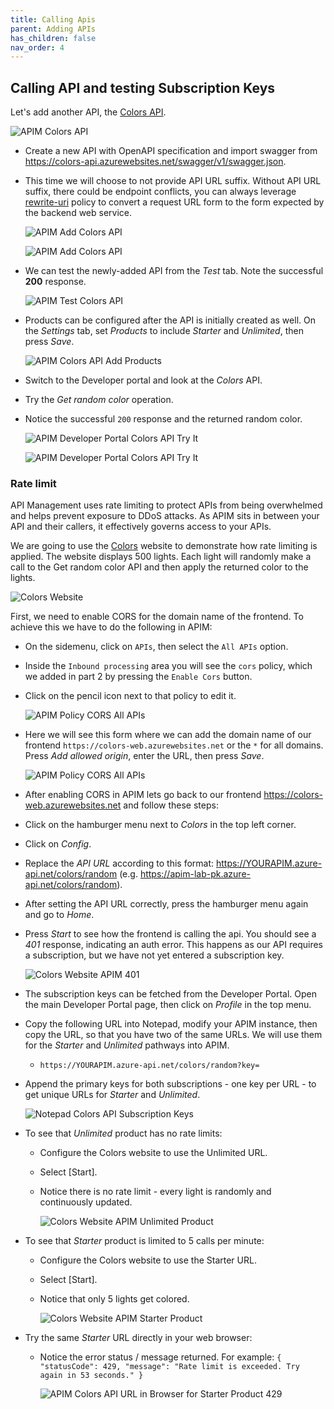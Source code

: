 ```yaml
---
title: Calling Apis
parent: Adding APIs
has_children: false
nav_order: 4
---
```



## Calling API and testing Subscription Keys

Let's add another API, the [Colors API](https://colors-api.azurewebsites.net/swagger/v1/swagger.json).

![APIM Colors API](../../assets/images/apim-color-api.png)

- Create a new API with OpenAPI specification and import swagger from <https://colors-api.azurewebsites.net/swagger/v1/swagger.json>. 
- This time we will choose to not provide API URL suffix. Without API URL suffix, there could be endpoint conflicts, you can always leverage [rewrite-uri](https://learn.microsoft.com/en-us/azure/api-management/api-management-transformation-policies#RewriteURL) policy to convert a request URL form to the form expected by the backend web service. 

  ![APIM Add Colors API](../../assets/images/apim-add-color-api-1.png)

  ![APIM Add Colors API](../../assets/images/apim-add-color-api-2.png)

- We can test the newly-added API from the *Test* tab. Note the successful **200** response.

  ![APIM Test Colors API](../../assets/images/apim-test-color-api.png)

- Products can be configured after the API is initially created as well. On the *Settings* tab, set *Products* to include *Starter* and *Unlimited*, then press *Save*.

  ![APIM Colors API Add Products](../../assets/images/apim-color-api-add-products.png)

- Switch to the Developer portal and look at the *Colors* API.
- Try the *Get random color* operation.
- Notice the successful `200` response and the returned random color.

  ![APIM Developer Portal Colors API Try It](../../assets/images/apim-developer-portal-color-api-try-it-1.png)

  ![APIM Developer Portal Colors API Try It](../../assets/images/apim-developer-portal-color-api-try-it-2.png)

### Rate limit

API Management uses rate limiting to protect APIs from being overwhelmed and helps prevent exposure to DDoS attacks. As APIM sits in between your API and their callers, it effectively governs access to your APIs.  

We are going to use the [Colors](https://colors-web.azurewebsites.net) website to demonstrate how rate limiting is applied. The website displays 500 lights. Each light will randomly make a call to the Get random color API and then apply the returned color to the lights.

![Colors Website](../../assets/images/color-website.png)

First, we need to enable CORS for the domain name of the frontend. To achieve this we have to do the following in APIM:

- On the sidemenu, click on `APIs`, then select the `All APIs` option.
- Inside the `Inbound processing` area you will see the `cors` policy, which we added in part 2 by pressing the `Enable Cors` button.
- Click on the pencil icon next to that policy to edit it.

  ![APIM Policy CORS All APIs](../../assets/images/apim-policy-cors-all-apis-1.png)  

- Here we will see this form where we can add the domain name of our frontend `https://colors-web.azurewebsites.net` or the `*` for all domains. Press *Add allowed origin*, enter the URL, then press *Save*.

  ![APIM Policy CORS All APIs](../../assets/images/apim-policy-cors-all-apis-2.png)

- After enabling CORS in APIM lets go back to our frontend <https://colors-web.azurewebsites.net> and follow these steps:

- Click on the hamburger menu next to *Colors* in the top left corner.
- Click on *Config*.
- Replace the *API URL* according to this format: <https://YOURAPIM.azure-api.net/colors/random> (e.g. https://apim-lab-pk.azure-api.net/colors/random).
- After setting the API URL correctly, press the hamburger menu again and go to *Home*. 
- Press *Start* to see how the frontend is calling the api. You should see a *401* response, indicating an auth error. This happens as our API requires a subscription, but we have not yet entered a subscription key. 

  ![Colors Website APIM 401](../../assets/images/color-website-apim-401.png)

- The subscription keys can be fetched from the Developer Portal. Open the main Developer Portal page, then click on *Profile* in the top menu. 
- Copy the following URL into Notepad, modify your APIM instance, then copy the URL, so that you have two of the same URLs. We will use them for the *Starter* and *Unlimited* pathways into APIM.
  - `https://YOURAPIM.azure-api.net/colors/random?key=`
- Append the primary keys for both subscriptions - one key per URL - to get unique URLs for *Starter* and *Unlimited*.
  
  ![Notepad Colors API Subscription Keys](../../assets/images/notepad-color-api-subscription-keys.png)

- To see that *Unlimited* product has no rate limits:
  - Configure the Colors website to use the Unlimited URL.
  - Select [Start].
  - Notice there is no rate limit - every light is randomly and continuously updated. 

    ![Colors Website APIM Unlimited Product](../../assets/images/color-website-apim-unlimited-product.png)

- To see that *Starter* product is limited to 5 calls per minute:
  - Configure the Colors website to use the Starter URL.
  - Select [Start].
  - Notice that only 5 lights get colored.

    ![Colors Website APIM Starter Product](../../assets/images/color-website-apim-starter-product.png)

- Try the same *Starter* URL directly in your web browser:
  - Notice the error status / message returned. For example: `{ "statusCode": 429, "message": "Rate limit is exceeded. Try again in 53 seconds." }`

    ![APIM Colors API URL in Browser for Starter Product 429 ](../../assets/images/apim-color-api-url-in-browser-starter-product-429.png)
